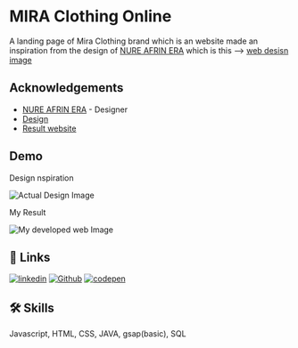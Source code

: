 
# MIRA Clothing Online

A landing page of Mira Clothing brand which is an website made an inspiration from the design of [NURE AFRIN ERA](https://dribbble.com/nureafrinera) which is this --> [web desisn image](https://dribbble.com/shots/22444082-Fashion-E-commerce-Website-Design)




## Acknowledgements

 - [NURE AFRIN ERA](https://dribbble.com/shots/22444082-Fashion-E-commerce-Website-Designhttps://dribbble.com/nureafrinera) - Designer
 - [Design](https://dribbble.com/shots/22444082-Fashion-E-commerce-Website-Design)
 - [Result website](https://kanna116.github.io/MIRA-Clothing-online/)

## Demo

Design nspiration 

![Actual Design Image](https://cdn.dribbble.com/userupload/9754236/file/original-7eb5bd8b6637793159fc5883f8dda3dd.png?resize=1024x768)

My Result

![My developed web Image](https://i.postimg.cc/XJ03k73c/image.png)

## 🔗 Links
[![linkedin](https://img.shields.io/badge/linkedin-0A66C2?style=for-the-badge&logo=linkedin&logoColor=white)](https://www.linkedin.com/in/murali-kanna/)
[![Github](https://img.shields.io/badge/GitHub-100000?style=for-the-badge&logo=github&logoColor=white)](https://github.com/Kanna116)
[![codepen](https://img.shields.io/badge/Codepen-000000?style=for-the-badge&logo=codepen&logoColor=white)](https://codepen.io/Klax)


## 🛠 Skills
Javascript, HTML, CSS, JAVA, gsap(basic), SQL

